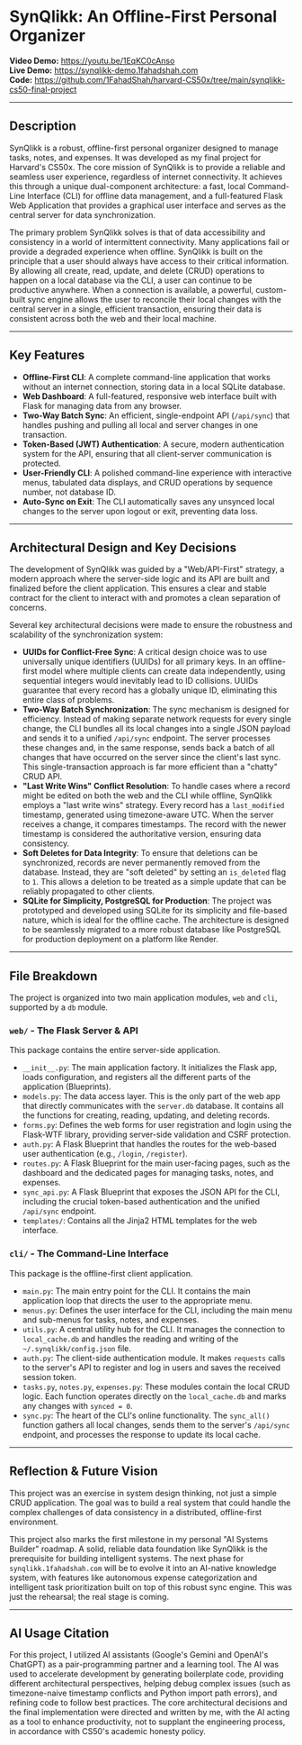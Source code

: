 # SynQlikk: An Offline-First Personal Organizer

**Video Demo:** https://youtu.be/1EqKC0cAnso
<br>
**Live Demo:** https://synqlikk-demo.1fahadshah.com
<br>
**Code:** https://github.com/1FahadShah/harvard-CS50x/tree/main/synqlikk-cs50-final-project

---

## Description

SynQlikk is a robust, offline-first personal organizer designed to manage tasks, notes, and expenses. It was developed as my final project for Harvard's CS50x. The core mission of SynQlikk is to provide a reliable and seamless user experience, regardless of internet connectivity. It achieves this through a unique dual-component architecture: a fast, local Command-Line Interface (CLI) for offline data management, and a full-featured Flask Web Application that provides a graphical user interface and serves as the central server for data synchronization.

The primary problem SynQlikk solves is that of data accessibility and consistency in a world of intermittent connectivity. Many applications fail or provide a degraded experience when offline. SynQlikk is built on the principle that a user should always have access to their critical information. By allowing all create, read, update, and delete (CRUD) operations to happen on a local database via the CLI, a user can continue to be productive anywhere. When a connection is available, a powerful, custom-built sync engine allows the user to reconcile their local changes with the central server in a single, efficient transaction, ensuring their data is consistent across both the web and their local machine.

---

## Key Features

- **Offline-First CLI**: A complete command-line application that works without an internet connection, storing data in a local SQLite database.
- **Web Dashboard**: A full-featured, responsive web interface built with Flask for managing data from any browser.
- **Two-Way Batch Sync**: An efficient, single-endpoint API (`/api/sync`) that handles pushing and pulling all local and server changes in one transaction.
- **Token-Based (JWT) Authentication**: A secure, modern authentication system for the API, ensuring that all client-server communication is protected.
- **User-Friendly CLI**: A polished command-line experience with interactive menus, tabulated data displays, and CRUD operations by sequence number, not database ID.
- **Auto-Sync on Exit**: The CLI automatically saves any unsynced local changes to the server upon logout or exit, preventing data loss.

---

## Architectural Design and Key Decisions

The development of SynQlikk was guided by a "Web/API-First" strategy, a modern approach where the server-side logic and its API are built and finalized before the client application. This ensures a clear and stable contract for the client to interact with and promotes a clean separation of concerns.

Several key architectural decisions were made to ensure the robustness and scalability of the synchronization system:

- **UUIDs for Conflict-Free Sync**: A critical design choice was to use universally unique identifiers (UUIDs) for all primary keys. In an offline-first model where multiple clients can create data independently, using sequential integers would inevitably lead to ID collisions. UUIDs guarantee that every record has a globally unique ID, eliminating this entire class of problems.
- **Two-Way Batch Synchronization**: The sync mechanism is designed for efficiency. Instead of making separate network requests for every single change, the CLI bundles all its local changes into a single JSON payload and sends it to a unified `/api/sync` endpoint. The server processes these changes and, in the same response, sends back a batch of all changes that have occurred on the server since the client's last sync. This single-transaction approach is far more efficient than a "chatty" CRUD API.
- **"Last Write Wins" Conflict Resolution**: To handle cases where a record might be edited on both the web and the CLI while offline, SynQlikk employs a "last write wins" strategy. Every record has a `last_modified` timestamp, generated using timezone-aware UTC. When the server receives a change, it compares timestamps. The record with the newer timestamp is considered the authoritative version, ensuring data consistency.
- **Soft Deletes for Data Integrity**: To ensure that deletions can be synchronized, records are never permanently removed from the database. Instead, they are "soft deleted" by setting an `is_deleted` flag to `1`. This allows a deletion to be treated as a simple update that can be reliably propagated to other clients.
- **SQLite for Simplicity, PostgreSQL for Production**: The project was prototyped and developed using SQLite for its simplicity and file-based nature, which is ideal for the offline cache. The architecture is designed to be seamlessly migrated to a more robust database like PostgreSQL for production deployment on a platform like Render.

---

## File Breakdown

The project is organized into two main application modules, `web` and `cli`, supported by a `db` module.

### `web/` - The Flask Server & API

This package contains the entire server-side application.

- `__init__.py`: The main application factory. It initializes the Flask app, loads configuration, and registers all the different parts of the application (Blueprints).
- `models.py`: The data access layer. This is the only part of the web app that directly communicates with the `server.db` database. It contains all the functions for creating, reading, updating, and deleting records.
- `forms.py`: Defines the web forms for user registration and login using the Flask-WTF library, providing server-side validation and CSRF protection.
- `auth.py`: A Flask Blueprint that handles the routes for the web-based user authentication (e.g., `/login`, `/register`).
- `routes.py`: A Flask Blueprint for the main user-facing pages, such as the dashboard and the dedicated pages for managing tasks, notes, and expenses.
- `sync_api.py`: A Flask Blueprint that exposes the JSON API for the CLI, including the crucial token-based authentication and the unified `/api/sync` endpoint.
- `templates/`: Contains all the Jinja2 HTML templates for the web interface.

### `cli/` - The Command-Line Interface

This package is the offline-first client application.

- `main.py`: The main entry point for the CLI. It contains the main application loop that directs the user to the appropriate menu.
- `menus.py`: Defines the user interface for the CLI, including the main menu and sub-menus for tasks, notes, and expenses.
- `utils.py`: A central utility hub for the CLI. It manages the connection to `local_cache.db` and handles the reading and writing of the `~/.synqlikk/config.json` file.
- `auth.py`: The client-side authentication module. It makes `requests` calls to the server's API to register and log in users and saves the received session token.
- `tasks.py`, `notes.py`, `expenses.py`: These modules contain the local CRUD logic. Each function operates directly on the `local_cache.db` and marks any changes with `synced = 0`.
- `sync.py`: The heart of the CLI's online functionality. The `sync_all()` function gathers all local changes, sends them to the server's `/api/sync` endpoint, and processes the response to update its local cache.

---

## Reflection & Future Vision

This project was an exercise in system design thinking, not just a simple CRUD application. The goal was to build a real system that could handle the complex challenges of data consistency in a distributed, offline-first environment.

This project also marks the first milestone in my personal "AI Systems Builder" roadmap. A solid, reliable data foundation like SynQlikk is the prerequisite for building intelligent systems. The next phase for `synqlikk.1fahadshah.com` will be to evolve it into an AI-native knowledge system, with features like autonomous expense categorization and intelligent task prioritization built on top of this robust sync engine. This was just the rehearsal; the real stage is coming.

---

## AI Usage Citation

For this project, I utilized AI assistants (Google's Gemini and OpenAI's ChatGPT) as a pair-programming partner and a learning tool. The AI was used to accelerate development by generating boilerplate code, providing different architectural perspectives, helping debug complex issues (such as timezone-naive timestamp conflicts and Python import path errors), and refining code to follow best practices. The core architectural decisions and the final implementation were directed and written by me, with the AI acting as a tool to enhance productivity, not to supplant the engineering process, in accordance with CS50's academic honesty policy.
